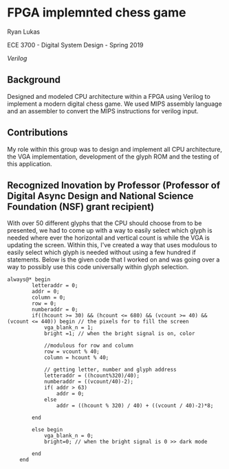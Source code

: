 FPGA implemnted chess game
==============

Ryan Lukas

ECE 3700 - Digital System Design - Spring 2019

*Verilog*

Background
------------

Designed and modeled CPU architecture within a FPGA using Verilog to implement a modern digital chess game. We used MIPS assembly language and an assembler to convert the MIPS instructions for verilog input.

Contributions 
------------

My role within this group was to design and implement all CPU architecture, the VGA implementation, development of the glyph ROM and the testing of this application.

Recognized Inovation by Professor (Professor of Digital Async Design and National Science Foundation (NSF) grant recipient)
------------

With over 50 different glyphs that the CPU should choose from to be presented, we had to come up with a way to easily select which glyph is needed where ever the horizontal and vertical count is while the VGA is updating the screen. Within this, I've created a way that uses modulous to easily select which glyph is needed without using a few hundred if statements. Below is the given code that I worked on and was going over a way to possibly use this code universally within glyph selection.

```
always@* begin 
		letteraddr = 0; 
		addr = 0;
		column = 0;
		row = 0;
		numberaddr = 0;
		if((hcount >= 30) && (hcount <= 680) && (vcount >= 40) && (vcount <= 440)) begin // the pixels for to fill the screen
			vga_blank_n = 1;
			bright =1; // when the bright signal is on, color
			
			//modulous for row and column
			row = vcount % 40;
			column = hcount % 40;
			
			// getting letter, number and glyph address
			letteraddr = ((hcount%320)/40);
			numberaddr = ((vcount/40)-2);
			if( addr > 63)
				addr = 0;
			else
				addr = ((hcount % 320) / 40) + ((vcount / 40)-2)*8;
	
		end

		else begin 
			vga_blank_n = 0;
			bright=0; // when the bright signal is 0 >> dark mode
			
		end
	end

```

